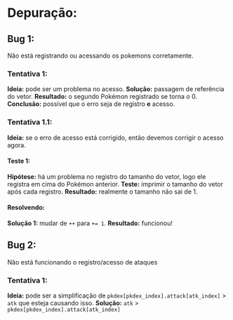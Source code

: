 # Depuração:
## Bug 1: 
 Não está registrando ou acessando os pokemons corretamente.
### Tentativa 1:
 **Ideia:** pode ser um problema no acesso.
 **Solução:** passagem de referência do vetor.
 **Resultado:** o segundo Pokémon registrado se torna o 0.
 **Conclusão:** possível que o erro seja de registro **e** acesso.
### Tentativa 1.1:
 **Ideia:** se o erro de acesso está corrigido, então devemos corrigir o acesso agora.
 #### Teste 1:
 **Hipótese:** há um problema no registro do tamanho do vetor, logo ele registra em cima do Pokémon anterior.
 **Teste:** imprimir o tamanho do vetor após cada registro.
 **Resultado:** realmente o tamanho não sai de 1.
 #### Resolvendo:
 **Solução 1:** mudar de `++` para `+= 1`.
 **Resultado:** funcionou!

## Bug 2:
 Não está funcionando o registro/acesso de ataques
 ### Tentativa 1:
 **Ideia:** pode ser a simplificação de `pkdex[pkdex_index].attack[atk_index]` > `atk` que esteja causando isso.
 **Solução:** `atk` > `pkdex[pkdex_index].attack[atk_index]`